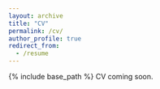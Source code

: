 ```yaml
---
layout: archive
title: "CV"
permalink: /cv/
author_profile: true
redirect_from:
  - /resume
---
```


{% include base_path %}
CV coming soon.



